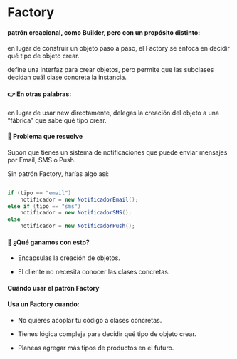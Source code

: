 # Factory

#### patrón creacional, como Builder, pero con un propósito distinto:
en lugar de construir un objeto paso a paso, el Factory se enfoca en decidir qué tipo de objeto crear.

define una interfaz para crear objetos, pero permite que las subclases decidan cuál clase concreta la instancia.

#### 👉 En otras palabras:
en lugar de usar new directamente, delegas la creación del objeto a una “fábrica” que sabe qué tipo crear.

#### 🎯 Problema que resuelve

Supón que tienes un sistema de notificaciones que puede enviar mensajes por Email, SMS o Push.

Sin patrón Factory, harías algo así:

``` c#

if (tipo == "email")
    notificador = new NotificadorEmail();
else if (tipo == "sms")
    notificador = new NotificadorSMS();
else
    notificador = new NotificadorPush();
```

#### 🧠 ¿Qué ganamos con esto?

- Encapsulas la creación de objetos.

- El cliente no necesita conocer las clases concretas.


#### Cuándo usar el patrón Factory

#### Usa un Factory cuando:

- No quieres acoplar tu código a clases concretas.

- Tienes lógica compleja para decidir qué tipo de objeto crear.

- Planeas agregar más tipos de productos en el futuro.
